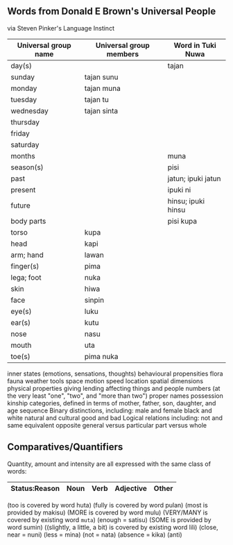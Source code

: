 Words from Donald E Brown's Universal People
--------------------------------------------

via Steven Pinker's Language Instinct

Universal group name | Universal group members | Word in Tuki Nuwa
---------------------|-------------------------|------------------
day(s)               |                         | tajan
   sunday            | tajan sunu
   monday            | tajan muna
   tuesday           | tajan tu
   wednesday         | tajan sinta
   thursday          | 
   friday            | 
   saturday          | 
months               |                         | muna
season(s)            |                         | <year> pisi
past                 |                         | jatun; ipuki jatun
present              |                         | ipuki ni
future               |                         | hinsu; ipuki hinsu
body parts           |                         | pisi kupa
   torso             | kupa
   head              | kapi
   arm; hand         | lawan
   finger(s)         | pima
   lega; foot        | nuka
   skin              | hiwa
   face              | sinpin
   eye(s)            | luku
   ear(s)            | kutu
   nose              | nasu
   mouth             | uta
   toe(s)            | pima nuka
inner states 
(emotions, 
sensations, 
thoughts)
behavioural propensities
flora
fauna
weather
tools
space
motion
speed
location
spatial dimensions
physical properties
giving
lending
affecting things and people
numbers (at the very least "one", "two", and "more than two")
proper names
possession
kinship categories, defined in terms of mother, father, son, daughter, and age sequence
Binary distinctions, including:
    male and female
    black and white
    natural and cultural
    good and bad
Logical relations including:
    not
    and
    same
    equivalent
    opposite
general versus particular
part versus whole

Comparatives/Quantifiers
------------

Quantity, amount and intensity are all expressed with the same class of words:

Status:Reason | Noun | Verb | Adjective | Other
--------------|------|------|-----------|------
(too is covered by word huta)
(fully is covered by word pulan)
(most is provided by makisu)
(MORE is covered by word mulu)
(VERY/MANY is covered by existing word `muta`)
(enough = satisu)
(SOME is provided by word sumin)
((slightly, a little, a bit) is covered by existing word lili)
(close, near = nuni)
(less = mina)
(not = nata)
(absence = kika)
(anti)

